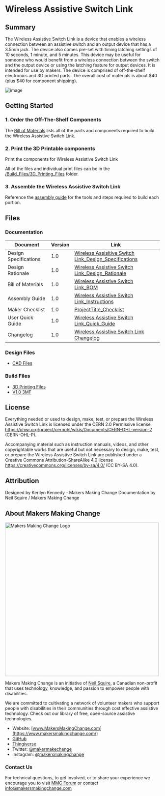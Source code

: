 # Wireless Assistive Switch Link

## Summary

The Wireless Assistive Switch Link is a device that enables a wireless connection between an assistive switch and an output device that has a 3.5mm jack. The device also comes pre-set with timing latching settings of 10 seconds, 1 minute, and 5 minutes. This device may be useful for someone who would benefit from a wireless connection between the switch and the output device or using the latching feature for output devices.  It is intended for use by makers. The device is  comprised of off-the-shelf electronics and 3D printed parts. The overall cost of materials is about $40 (plus $40 for component shipping).

 ![image](https://user-images.githubusercontent.com/98916090/186475599-1a154bf3-6aa2-4ce5-b240-995e96e73b4e.png)


<!--- 
## More info at
 - [Makers Making Change Forum Thread](TBD) 
 - [Makers Making Change Project Page](https://makersmakingchange.com/?post_type=project&p=15716&preview=true)
 --->


## Getting Started
<!--- 
Include an overall idea of what major steps are required to build the device.
 --->

### 1. Order the Off-The-Shelf Components
The [Bill of Materials](/Documentation/Wireless_Assistive_Switch_Link_BOM_v1.0.xlsx) lists all of the parts and components required to build the Wireless Assistive Switch Link. 

### 2. Print the 3D Printable components
Print the components for Wireless Assistive Switch Link

All of the files and individual print files can be in the [/Build_Files/3D_Printing_Files](/Build_Files/3D_Printing/) folder.

### 3. Assemble the Wireless Assistive Switch Link
Reference the [assembly guide](/Documentation/Wireless_Assistive_Switch_Link_Assembly_Guide_v1.0.pdf) for the tools and steps required to build each portion.

## Files
<!---
FILES
This section includes all the information and files required to build and modify the device, including documentation, design files, and build files. 
--->

### Documentation
<!---
DOCUMENTATION

--->
| Document | Version | Link |
|----------|---------|------|
| Design Specifications| 1.0 | [Wireless Assisitive Switch Link_Design_Specifications](/Documentation/ProjectTitle_Design_Rationale_v0.1.pdf) |
| Design Rationale     | 1.0 | [Wireless Assistive Switch Link_Design_Rationale](/Documentation/ProjectTitle_Design_Rationale_v0.1.pdf) |
| Bill of Materials    | 1.0 | [Wireless Assistive Switch Link_BOM](/Documentation/ProjectTitle_BOM_v0.1.xlsx) |
| Assembly Guide       | 1.0 | [Wireless Assistive Switch Link_Instructions](/Documentation/ProjectTitle_Assembly_Guide_v0.1.pdf) |
| Maker Checklist      | 1.0 | [ProjectTitle_Checklist](/Documentation/ProjectTitle_Maker_Checklist_v0.1.pdf) |
| User Quick Guide     | 1.0 | [Wireless Assistive Switch Link_Quick_Guide](/Documentation/ProjectTitle_Quick_Guide_v0.1.pdf)           |
| Changelog            | 1.0 | [Wireless Assistive Switch Link Changelog](/Documentation/ProjectTitle_Changelog_v0.1.pdf)               |

### Design Files
<!---
DESIGN FILES
If possible, include a copy of original design files to facilitate easy editing and customization.
--->
 - [CAD Files](/Design_Files/CAD)

### Build Files

 - [3D Printing Files](/Build_Files/3D_Printing)
 - [V1.0 3MF](/Build_Files/3D_Printing/ProductTitle_v1.0.3mf)

## License
<!---
LICENSE
Choose an appropriate license. We recommend an open-source hardware compatible license.
--->
Everything needed or used to design, make, test, or prepare the Wireless Assistive Switch Link is licensed under the CERN 2.0 Permissive license <https://ohwr.org/project/cernohl/wikis/Documents/CERN-OHL-version-2> (CERN-OHL-P).

Accompanying material such as instruction manuals, videos, and other copyrightable works that are useful but not necessary to design, make, test, or prepare the Wireless Assistive Switch Link are published under a Creative Commons Attribution-ShareAlike 4.0 license <https://creativecommons.org/licenses/by-sa/4.0/> (CC BY-SA 4.0).

## Attribution
Designed by Kerilyn Kennedy - Makers Making Change
Documentation by Neil Squire / Makers Making Change

<!-- ABOUT MMC START -->
## About Makers Making Change
<img src="https://www.makersmakingchange.com/wp-content/uploads/logo/mmc_logo.svg" width="500" alt="Makers Making Change Logo">

Makers Making Change is an initiative of [Neil Squire](https://www.neilsquire.ca/), a Canadian non-profit that uses technology, knowledge, and passion to empower people with disabilities.

We are committed to cultivating a network of volunteer makers who support people with disabilities in their communities through cost effective assistive technology. Check out our library of free, open-source assistive technologies.

 - Website: [www.MakersMakingChange.com](https://www.makersmakingchange.com/)
 - [GitHub](https://github.com/makersmakingchange)
 - [Thingiverse](https://www.thingiverse.com/makersmakingchange/about)
 - Twitter: [@makermakechange](https://twitter.com/makermakechange)
 - Instagram: [@makersmakingchange](https://www.instagram.com/makersmakingchange)

### Contact Us
For technical questions, to get involved, or to share your experience we encourage you to visit [MMC Forum](https://forum.makersmakingchange.com) or contact info@makersmakingchange.com

<!-- ABOUT MMC END -->
